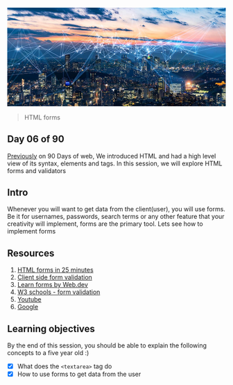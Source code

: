 ![internet](../avatar.jpg)

> HTML forms

## Day 06 of 90
[Previously](../day05) on 90 Days of web, We introduced HTML and had a high level view of its syntax, elements and tags. In this session, we will explore HTML forms and validators

## Intro
Whenever you will want to get data from the client(user), you will use forms. Be it for usernames, passwords, search terms or any other feature that your creativity will implement, forms are the primary tool. Lets see how to implement forms 

## Resources
1. [HTML forms in 25 minutes](https://www.youtube.com/watch?v=fNcJuPIZ2WE)
2. [Client side form validation](https://developer.mozilla.org/en-US/docs/Learn/Forms/Form_validation)
3. [Learn forms by Web.dev](https://web.dev/learn/forms/)
4. [W3 schools - form validation](https://www.w3schools.com/js/js_validation.asp)
5. [Youtube](https://www.youtube.com/results?search_query=HTML+forms)
6. [Google](https://www.google.com/search?q=html+forms)

## Learning objectives
By the end of this session, you should be able to explain the following concepts to a five year old :)

* [X] What does the ```<textarea>``` tag do
* [X] How to use forms to get data from the user